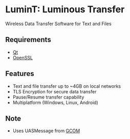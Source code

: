 # LuminT: Luminous Transfer
Wireless Data Transfer Software for Text and Files

## Requirements
* [Qt](https://www.qt.io)
* [OpenSSL](https://www.openssl.org/)

## Features
* Text and file transfer up to ~4GB on local networks
* TLS Encryption for secure data transfer
* Pause/Resume transfer capability
* Multiplatform (Windows, Linux, Android)

## Note
* Uses UASMessage from [GCOM](https://github.com/ubcuas/GCOM)
